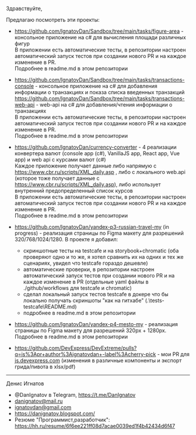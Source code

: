 Здравствуйте,

Предлагаю посмотреть эти проекты:

- https://github.com/IgnatovDan/Sandbox/tree/main/tasks/figure-area - консольное приложение на c# для вычисления площади различных фигур  
В приложении есть автоматические тесты, в репозитории настроен автоматический запуск тестов при создании нового PR и на каждое изменение в PR.  
Подробнее в readme.md в этом репозитории

- https://github.com/IgnatovDan/Sandbox/tree/main/tasks/transactions-console - консольное приложение на c# для добавления информации о транзакциях и показа списка введенных транзакций  
https://github.com/IgnatovDan/Sandbox/tree/main/tasks/transactions-web-api - web-api на c# для добавления/чтения информации о транзакциях  
В приложении есть автоматические тесты, в репозитории настроен автоматический запуск тестов при создании нового PR и на каждое изменение в PR.  
Подробнее в readme.md в этом репозитории

- https://github.com/IgnatovDan/currency-converter - 4 реализации конвертера валют (console app (c#), VanillaJS app, React app, Vue app) и web api с курсами валют (c#)  
Каждое приложение получает данные либо напрямую с https://www.cbr.ru/scripts/XML_daily.asp , либо с локального web.api (которое тоже получает данные с https://www.cbr.ru/scripts/XML_daily.asp), либо использует внутренний предопределенный список курсов  
В приложении есть автоматические тесты, в репозитории настроен автоматический запуск тестов при создании нового PR и на каждое изменение в PR.  
Подробнее в readme.md в этом репозитории

- https://github.com/IgnatovDan/yandex-p3-russian-travel-my (in progress) - реализация страницы по Figma макету для разрешений 320/768/1024/1280. В проекте я добавил:
  - скриншотные тесты на testcafe и на storybook+chromatic (оба проверяют одно и то же, я хотел сравнить их на одних и тех же сценариях, увидел что testcafe гораздо дешевле)
  - автоматические проверки, в репозитории настроен автоматический запуск тестов при создании нового PR и на каждое изменение в PR (отдельные yaml файлы в ./github/workflows для testcafe и chromatic)
  - сделал локальный запуск тестов testcafe в докере что бы локально получать скриншоты "как на гитхабе" (.\tests-testcafe\README.md)
  - подробнее в readme.md в этом репозитории

- https://github.com/IgnatovDan/yandex-p4-mesto-my - реализация страницы по Figma макету для разрешений 320px + 1280px. Подробнее в readme.md в этом репозитории

- https://github.com/DevExpress/DevExtreme/pulls?q=is%3Apr+author%3Aignatovdan+-label%3Acherry-pick - мои PR для [js.devexpress.com](https://js.devexpress.com/) (изменения в различные компоненты и экспорт грида/пивота в xlsx/pdf)

---
Денис Игнатов  
- @DanIgnatov в Telegram, https://t.me/DanIgnatov  
- danignatov@mail.ru
- ignatovdan@gmail.com
- https://danignatov.blogspot.com/
- Резюме "Программист,разработчик": https://hh.ru/resume/6f6ee221ff08d7acae0039ed1f4b42434d6f47
